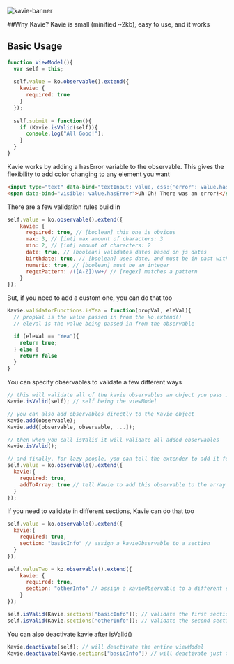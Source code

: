 ![kavie-banner](https://cloud.githubusercontent.com/assets/6363089/13166491/cafa75c2-d685-11e5-8be8-3f878a9454f7.png)

##Why Kavie?
Kavie is small (minified ~2kb), easy to use, and it works

## Basic Usage

```javascript
function ViewModel(){
  var self = this;
  
  self.value = ko.observable().extend({
    kavie: {
      required: true
    }
  });
  
  self.submit = function(){
    if (Kavie.isValid(self)){
      console.log("All Good!");
    }
  }
}
```

Kavie works by adding a hasError variable to the observable. This gives the flexibility to add color changing to any element you want

```html
<input type="text" data-bind="textInput: value, css:{'error': value.hasError}"/>
<span data-bind="visible: value.hasError">Uh Oh! There was an error!</span>
```

There are a few validation rules build in

```javascript
self.value = ko.observable().extend({
    kavie: {
      required: true, // [boolean] this one is obvious
      max: 3, // [int] max amount of characters: 3
      min: 2, // [int] amount of characters: 2
      date: true, // [boolean] validates dates based on js dates
      birthdate: true, // [boolean] uses date, and must be in past with persons age less than 120
      numeric: true, // [boolean] must be an integer
      regexPattern: /([A-Z])\w+/ // [regex] matches a pattern
    }
});
```

But, if you need to add a custom one, you can do that too

```javascript
Kavie.validatorFunctions.isYea = function(propVal, eleVal){
  // propVal is the value passed in from the ko.extend()
  // eleVal is the value being passed in from the observable

  if (eleVal == "Yea"){
    return true;
  } else {
    return false
  }
}
```

You can specify observables to validate a few different ways

```javascript
// this will validate all of the kavie observables an object you pass in
Kavie.isValid(self); // self being the viewModel

// you can also add observables directly to the Kavie object
Kavie.add(observable);
Kavie.add([observable, observable, ...]);

// then when you call isValid it will validate all added observables
Kavie.isValid();

// and finally, for lazy people, you can tell the extender to add it for you
self.value = ko.observable().extend({
  kavie:{
    required: true,
    addToArray: true // tell Kavie to add this observable to the array
  }
});
```

If you need to validate in different sections, Kavie can do that too

```javascript
self.value = ko.observable().extend({
  kavie:{
    required: true,
    section: "basicInfo" // assign a kavieObservable to a section
  }
});

self.valueTwo = ko.observable().extend({
    kavie: {
      required: true,
      section: "otherInfo" // assign a kavieObservable to a different section
    }
});

self.isValid(Kavie.sections["basicInfo"]); // validate the first section
self.isValid(Kavie.sections["otherInfo"]); // validate the second section
```

You can also deactivate kavie after isValid()

```javascript
Kavie.deactivate(self); // will deactivate the entire viewModel
Kavie.deactivate(Kavie.sections["basicInfo"]) // will deactivate just the basicInfo section
```
